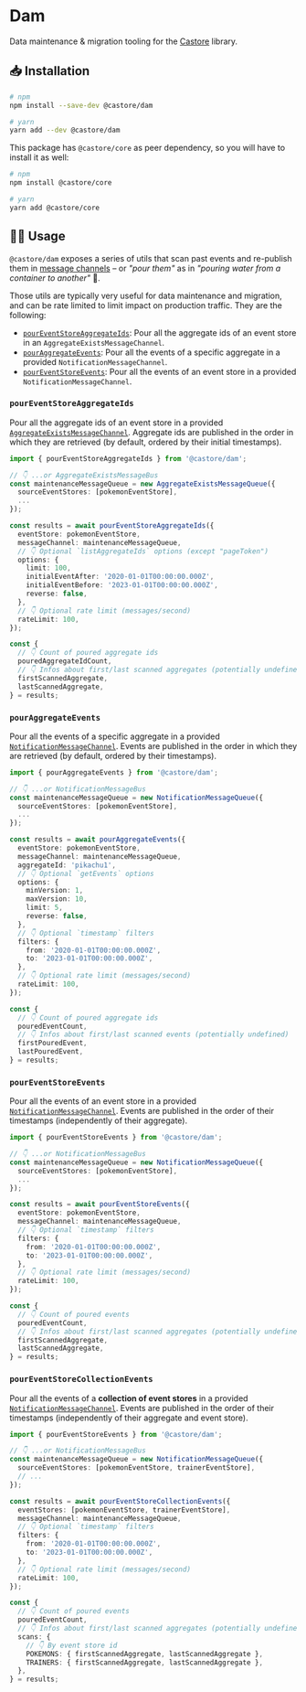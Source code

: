# Dam

Data maintenance & migration tooling for the [Castore](https://github.com/castore-dev/castore) library.

## 📥 Installation

```bash
# npm
npm install --save-dev @castore/dam

# yarn
yarn add --dev @castore/dam
```

This package has `@castore/core` as peer dependency, so you will have to install it as well:

```bash
# npm
npm install @castore/core

# yarn
yarn add @castore/core
```

## 👩‍💻 Usage

`@castore/dam` exposes a series of utils that scan past events and re-publish them in [message channels](https://github.com/castore-dev/castore#--event-driven-architecture) – or _"pour them"_ as in _"pouring water from a container to another"_ 🫗.

Those utils are typically very useful for data maintenance and migration, and can be rate limited to limit impact on production traffic. They are the following:

- [`pourEventStoreAggregateIds`](#poureventstoreaggregateids): Pour all the aggregate ids of an event store in an `AggregateExistsMessageChannel`.
- [`pourAggregateEvents`](#pouraggregateevents): Pour all the events of a specific aggregate in a provided `NotificationMessageChannel`.
- [`pourEventStoreEvents`](#poureventstoreevents): Pour all the events of an event store in a provided `NotificationMessageChannel`.

### `pourEventStoreAggregateIds`

Pour all the aggregate ids of an event store in a provided [`AggregateExistsMessageChannel`](https://github.com/castore-dev/castore#--event-driven-architecture). Aggregate ids are published in the order in which they are retrieved (by default, ordered by their initial timestamps).

```ts
import { pourEventStoreAggregateIds } from '@castore/dam';

// 👇 ...or AggregateExistsMessageBus
const maintenanceMessageQueue = new AggregateExistsMessageQueue({
  sourceEventStores: [pokemonEventStore],
  ...
});

const results = await pourEventStoreAggregateIds({
  eventStore: pokemonEventStore,
  messageChannel: maintenanceMessageQueue,
  // 👇 Optional `listAggregateIds` options (except "pageToken")
  options: {
    limit: 100,
    initialEventAfter: '2020-01-01T00:00:00.000Z',
    initialEventBefore: '2023-01-01T00:00:00.000Z',
    reverse: false,
  },
  // 👇 Optional rate limit (messages/second)
  rateLimit: 100,
});

const {
  // 👇 Count of poured aggregate ids
  pouredAggregateIdCount,
  // 👇 Infos about first/last scanned aggregates (potentially undefined)
  firstScannedAggregate,
  lastScannedAggregate,
} = results;
```

### `pourAggregateEvents`

Pour all the events of a specific aggregate in a provided [`NotificationMessageChannel`](https://github.com/castore-dev/castore#--event-driven-architecture). Events are published in the order in which they are retrieved (by default, ordered by their timestamps).

```ts
import { pourAggregateEvents } from '@castore/dam';

// 👇 ...or NotificationMessageBus
const maintenanceMessageQueue = new NotificationMessageQueue({
  sourceEventStores: [pokemonEventStore],
  ...
});

const results = await pourAggregateEvents({
  eventStore: pokemonEventStore,
  messageChannel: maintenanceMessageQueue,
  aggregateId: 'pikachu1',
  // 👇 Optional `getEvents` options
  options: {
    minVersion: 1,
    maxVersion: 10,
    limit: 5,
    reverse: false,
  },
  // 👇 Optional `timestamp` filters
  filters: {
    from: '2020-01-01T00:00:00.000Z',
    to: '2023-01-01T00:00:00.000Z',
  },
  // 👇 Optional rate limit (messages/second)
  rateLimit: 100,
});

const {
  // 👇 Count of poured aggregate ids
  pouredEventCount,
  // 👇 Infos about first/last scanned events (potentially undefined)
  firstPouredEvent,
  lastPouredEvent,
} = results;
```

### `pourEventStoreEvents`

Pour all the events of an event store in a provided [`NotificationMessageChannel`](https://github.com/castore-dev/castore#--event-driven-architecture). Events are published in the order of their timestamps (independently of their aggregate).

```ts
import { pourEventStoreEvents } from '@castore/dam';

// 👇 ...or NotificationMessageBus
const maintenanceMessageQueue = new NotificationMessageQueue({
  sourceEventStores: [pokemonEventStore],
  ...
});

const results = await pourEventStoreEvents({
  eventStore: pokemonEventStore,
  messageChannel: maintenanceMessageQueue,
  // 👇 Optional `timestamp` filters
  filters: {
    from: '2020-01-01T00:00:00.000Z',
    to: '2023-01-01T00:00:00.000Z',
  },
  // 👇 Optional rate limit (messages/second)
  rateLimit: 100,
});

const {
  // 👇 Count of poured events
  pouredEventCount,
  // 👇 Infos about first/last scanned aggregates (potentially undefined)
  firstScannedAggregate,
  lastScannedAggregate,
} = results;
```

### `pourEventStoreCollectionEvents`

Pour all the events of a **collection of event stores** in a provided [`NotificationMessageChannel`](https://github.com/castore-dev/castore#--event-driven-architecture). Events are published in the order of their timestamps (independently of their aggregate and event store).

```ts
import { pourEventStoreEvents } from '@castore/dam';

// 👇 ...or NotificationMessageBus
const maintenanceMessageQueue = new NotificationMessageQueue({
  sourceEventStores: [pokemonEventStore, trainerEventStore],
  // ...
});

const results = await pourEventStoreCollectionEvents({
  eventStores: [pokemonEventStore, trainerEventStore],
  messageChannel: maintenanceMessageQueue,
  // 👇 Optional `timestamp` filters
  filters: {
    from: '2020-01-01T00:00:00.000Z',
    to: '2023-01-01T00:00:00.000Z',
  },
  // 👇 Optional rate limit (messages/second)
  rateLimit: 100,
});

const {
  // 👇 Count of poured events
  pouredEventCount,
  // 👇 Infos about first/last scanned aggregates (potentially undefined)
  scans: {
    // 👇 By event store id
    POKEMONS: { firstScannedAggregate, lastScannedAggregate },
    TRAINERS: { firstScannedAggregate, lastScannedAggregate },
  },
} = results;
```
